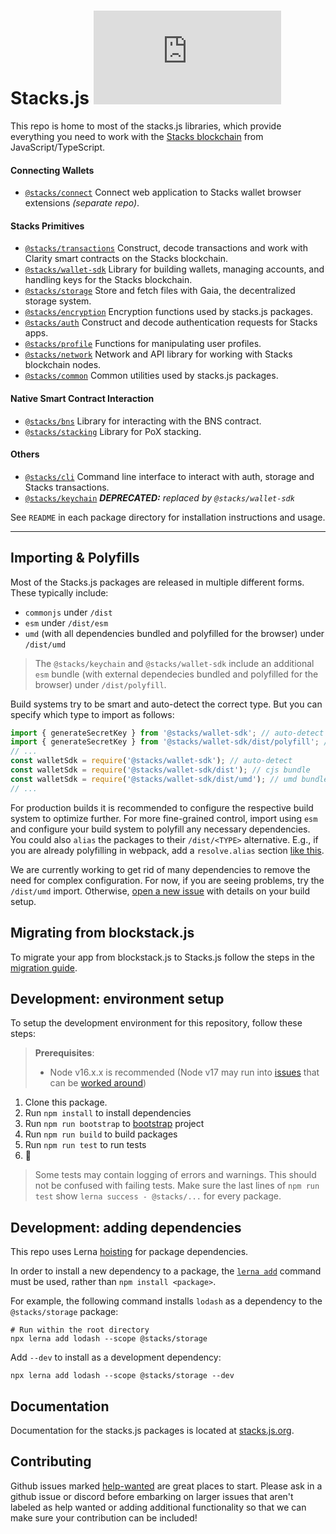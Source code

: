 # Stacks.js [![Test Action](https://img.shields.io/github/lerna-json/v/hirosystems/stacks.js?label=monorepo)](https://github.com/hirosystems/stacks.js/tree/master/packages)

This repo is home to most of the stacks.js libraries, which provide everything you need to work with the [Stacks blockchain](https://www.stacks.co/what-is-stacks) from JavaScript/TypeScript.

#### Connecting Wallets
- [`@stacks/connect`](https://github.com/hirosystems/connect) Connect web application to Stacks wallet browser extensions _(separate repo)_.

#### Stacks Primitives
- [`@stacks/transactions`](https://github.com/hirosystems/stacks.js/tree/master/packages/transactions) Construct, decode transactions and work with Clarity smart contracts on the Stacks blockchain.
- [`@stacks/wallet-sdk`](https://github.com/hirosystems/stacks.js/tree/master/packages/wallet-sdk) Library for building wallets, managing accounts, and handling keys for the Stacks blockchain.
- [`@stacks/storage`](https://github.com/hirosystems/stacks.js/tree/master/packages/storage) Store and fetch files with Gaia, the decentralized storage system.
- [`@stacks/encryption`](https://github.com/hirosystems/stacks.js/tree/master/packages/encryption) Encryption functions used by stacks.js packages.
- [`@stacks/auth`](https://github.com/hirosystems/stacks.js/tree/master/packages/auth) Construct and decode authentication requests for Stacks apps.
- [`@stacks/profile`](https://github.com/hirosystems/stacks.js/tree/master/packages/profile) Functions for manipulating user profiles.
- [`@stacks/network`](https://github.com/hirosystems/stacks.js/tree/master/packages/network) Network and API library for working with Stacks blockchain nodes.
- [`@stacks/common`](https://github.com/hirosystems/stacks.js/tree/master/packages/common) Common utilities used by stacks.js packages.

#### Native Smart Contract Interaction
- [`@stacks/bns`](https://github.com/hirosystems/stacks.js/tree/master/packages/bns) Library for interacting with the BNS contract.
- [`@stacks/stacking`](https://github.com/hirosystems/stacks.js/tree/master/packages/stacking) Library for PoX stacking.

#### Others
- [`@stacks/cli`](https://github.com/hirosystems/stacks.js/tree/master/packages/cli) Command line interface to interact with auth, storage and Stacks transactions.
- [`@stacks/keychain`](https://github.com/hirosystems/stacks.js/tree/master/packages/keychain) _**DEPRECATED:** replaced by `@stacks/wallet-sdk`_

See `README` in each package directory for installation instructions and usage.

---

## Importing & Polyfills

Most of the Stacks.js packages are released in multiple different forms.
These typically include:

- `commonjs` under `/dist`
- `esm` under `/dist/esm`
- `umd` (with all dependencies bundled and polyfilled for the browser) under `/dist/umd`

> The `@stacks/keychain` and `@stacks/wallet-sdk` include an additional `esm` bundle (with external dependecies bundled and polyfilled for the browser) under `/dist/polyfill`.

Build systems try to be smart and auto-detect the correct type.
But you can specify which type to import as follows:

```js
import { generateSecretKey } from '@stacks/wallet-sdk'; // auto-detect
import { generateSecretKey } from '@stacks/wallet-sdk/dist/polyfill'; // esm bundle (polyfilled)
// ...
const walletSdk = require('@stacks/wallet-sdk'); // auto-detect
const walletSdk = require('@stacks/wallet-sdk/dist'); // cjs bundle
const walletSdk = require('@stacks/wallet-sdk/dist/umd'); // umd bundle
// ...
```

For production builds it is recommended to configure the respective build system to optimize further.
For more fine-grained control, import using `esm` and configure your build system to polyfill any necessary dependencies.
You could also `alias` the packages to their `/dist/<TYPE>` alternative.
E.g., if you are already polyfilling in webpack, add a `resolve.alias` section [like this](https://github.com/janniks/stacks-wallet-web/blob/fea34ecfa667518ea9eecdf3b8161aa8e3fad1e3/webpack/webpack.config.base.js#L72-L82).

We are currently working to get rid of many dependencies to remove the need for complex configuration.
For now, if you are seeing problems, try the `/dist/umd` import.
Otherwise, [open a new issue](https://github.com/hirosystems/stacks.js/issues/new/choose) with details on your build setup.

## Migrating from blockstack.js

To migrate your app from blockstack.js to Stacks.js follow the steps in the [migration guide](https://github.com/hirosystems/stacks.js/tree/master/.github/MIGRATION_GUIDE.md).

## Development: environment setup

To setup the development environment for this repository, follow these steps:

> **Prerequisites**:
>
> - Node v16.x.x is recommended (Node v17 may run into [issues](https://github.com/hirosystems/stacks.js/issues/1176) that can be [worked around](https://github.com/webpack/webpack/issues/14532#issuecomment-947012063))

1. Clone this package.
2. Run `npm install` to install dependencies
3. Run `npm run bootstrap` to [bootstrap](https://github.com/lerna/lerna/tree/main/commands/bootstrap) project
4. Run `npm run build` to build packages
5. Run `npm run test` to run tests
6. 🚀

> Some tests may contain logging of errors and warnings.
> This should not be confused with failing tests.
> Make sure the last lines of `npm run test` show `lerna success - @stacks/...` for every package.

## Development: adding dependencies

This repo uses Lerna [hoisting](https://github.com/lerna/lerna/blob/main/doc/hoist.md) for package dependencies.

In order to install a new dependency to a package, the [`lerna add`](https://github.com/lerna/lerna/tree/main/commands/add) command must be used, rather than `npm install <package>`.

For example, the following command installs `lodash` as a dependency to the `@stacks/storage` package:

```shell
# Run within the root directory
npx lerna add lodash --scope @stacks/storage
```

Add `--dev` to install as a development dependency:

```shell
npx lerna add lodash --scope @stacks/storage --dev
```

## Documentation

Documentation for the stacks.js packages is located at [stacks.js.org](https://stacks.js.org/).

## Contributing

Github issues marked [help-wanted](https://github.com/hirosystems/stacks.js/labels/help-wanted)
are great places to start. Please ask in a github issue or discord before embarking
on larger issues that aren't labeled as help wanted or adding additional
functionality so that we can make sure your contribution can be included!

